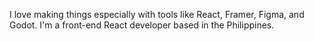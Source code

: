 I love making things especially with tools like React, Framer, Figma, and Godot. I'm a front-end React developer based in the Philippines.
